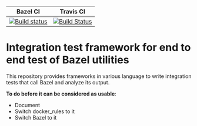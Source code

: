 Bazel CI | Travis CI
:---: | :---:
[![Build status](https://badge.buildkite.com/b0041826d71f5484c22145f44b3eac12357f51feb6ba6abb57.svg?branch=master)](https://buildkite.com/bazel/bazel-integration-testing-postsubmit) | [![Build Status](https://travis-ci.org/bazelbuild/bazel-integration-testing.svg?branch=master)](https://travis-ci.org/bazelbuild/bazel-integration-testing)

# Integration test framework for end to end test of Bazel utilities


This repository provides frameworks in various language to write integration
tests that call Bazel and analyze its output. 

__To do before it can be considered as usable__:
  - Document
  - Switch docker_rules to it
  - Switch Bazel to it

